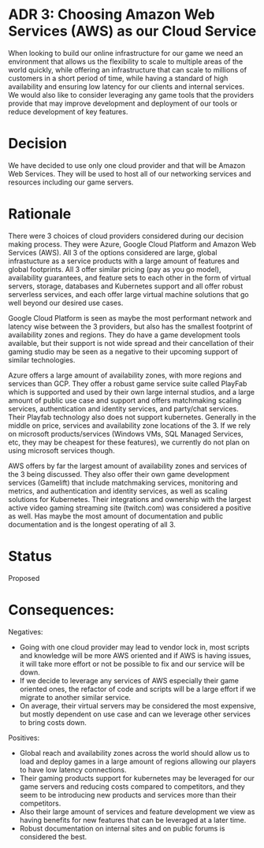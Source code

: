 # ADR 3: Choosing Amazon Web Services (AWS) as our Cloud Service

When looking to build our online infrastructure for our game we need an environment that allows us the flexibility to scale to multiple areas of the world quickly, while offering an infrastructure that can scale to millions of customers in a short period of time, while having a standard of high availability and ensuring low latency for our clients and internal services.  We would also like to consider leveraging any game tools that the providers provide that may improve development and deployment of our tools or reduce development of key features.

# Decision

We have decided to use only one cloud provider and that will be Amazon Web Services.  They will be used to host all of our networking services and resources including our game servers.

# Rationale

There were 3 choices of cloud providers considered during our decision making process.  They were Azure, Google Cloud Platform and Amazon Web Services (AWS).  All 3 of the options considered are large, global infrastucture as a service products with a large amount of features and global footprints.  All 3 offer similar pricing (pay as you go model), availability guarantees, and feature sets to each other in the form of virtual servers, storage, databases and Kubernetes support and all offer robust serverless services, and each offer large virtual machine solutions that go well beyond our desired use cases.

Google Cloud Platform is seen as maybe the most performant network and latency wise between the 3 providers, but also has the smallest footprint of availability zones and regions.  They do have a game development tools available, but their support is not wide spread and their cancellation of their gaming studio may be seen as a negative to their upcoming support of similar technologies.

Azure offers a large amount of availability zones, with more regions and services than GCP.  They offer a robust game service suite called PlayFab which is supported and used by their own large internal studios, and a large amount of public use case and support and offers matchmaking scaling services, authentication and identity services, and party/chat services.  Their Playfab technology also does not support kubernetes.  Generally in the middle on price, services and availability zone locations of the 3.  If we rely on microsoft products/services (Windows VMs, SQL Managed Services, etc, they may be cheapest for these features), we currently do not plan on using microsoft services though.

AWS offers by far the largest amount of availability zones and services of the 3 being discussed.  They also offer their own game development services (Gamelift) that include matchmaking services, monitoring and metrics, and authentication and identity services, as well as scaling solutions for Kubernetes.  Their integrations and ownership with the largest active video gaming streaming site (twitch.com) was considered a positive as well.  Has maybe the most amount of documentation and public documentation and is the longest operating of all 3.

# Status

Proposed

# Consequences:

Negatives:
    
* Going with one cloud provider may lead to vendor lock in, most scripts and knowledge will be more AWS oriented and if AWS is having issues, it will take more effort or not be possible to fix and our service will be down.  
* If we decide to leverage any services of AWS especially their game oriented ones, the refactor of code and scripts will be a large effort if we migrate to another similar service.
* On average, their virtual servers may be considered the most expensive, but mostly dependent on use case and can we leverage other services to bring costs down.

Positives:
    
* Global reach and availability zones across the world should allow us to load and deploy games in a large amount of regions allowing our players to have low latency connections.  
* Their gaming products support for kubernetes may be leveraged for our game servers and reducing costs compared to competitors, and they seem to be introducing new products and services more than their competitors.  
* Also their large amount of services and feature development we view as having benefits for new features that can be leveraged at a later time.  
* Robust documentation on internal sites and on public forums is considered the best. 

